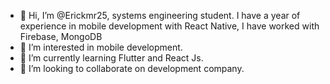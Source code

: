 - 👋 Hi, I’m @Erickmr25, systems engineering student. I have a year of experience in mobile development with React Native, I have worked with Firebase, MongoDB
- 👀 I’m interested in mobile development.
- 🌱 I’m currently learning Flutter and React Js.
- 💞️ I’m looking to collaborate on development company.

<!---
Erickmr25/Erickmr25 is a ✨ special ✨ repository because its `README.md` (this file) appears on your GitHub profile.
You can click the Preview link to take a look at your changes.
--->
